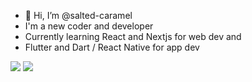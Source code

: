 - 👋 Hi, I’m @salted-caramel
- I'm a new coder and developer
- Currently learning React and Nextjs for web dev and
- Flutter and Dart / React Native for app dev

<!---
salted-caramel/salted-caramel is a ✨ special ✨ repository because its `README.md` (this file) appears on your GitHub profile.
You can click the Preview link to take a look at your changes.
--->

<img src="https://profile-counter.glitch.me/salted-caramel/count.svg" />
<img src="https://github-readme-stats.vercel.app/api/top-langs/?username=salted-caramel&count_private=true&show_icons=true&theme=onedark&layout=compact" />
